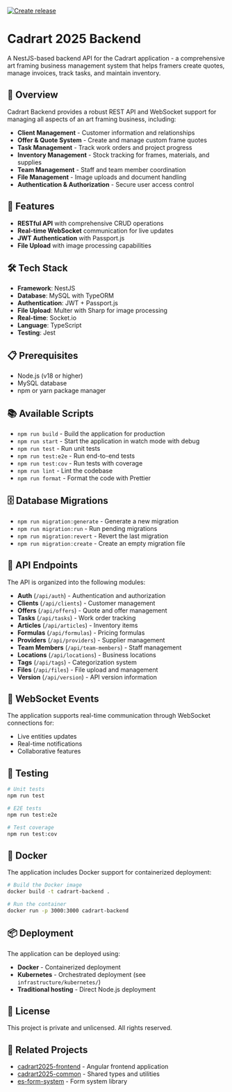 [![Create release](https://github.com/manuszep/cadrart2025-backend/actions/workflows/create-release.yaml/badge.svg)](https://github.com/manuszep/cadrart2025-backend/actions/workflows/create-release.yaml)

# Cadrart 2025 Backend

A NestJS-based backend API for the Cadrart application - a comprehensive art framing business management system that helps framers create quotes, manage invoices, track tasks, and maintain inventory.

## 🎯 Overview

Cadrart Backend provides a robust REST API and WebSocket support for managing all aspects of an art framing business, including:

- **Client Management** - Customer information and relationships
- **Offer & Quote System** - Create and manage custom frame quotes
- **Task Management** - Track work orders and project progress
- **Inventory Management** - Stock tracking for frames, materials, and supplies
- **Team Management** - Staff and team member coordination
- **File Management** - Image uploads and document handling
- **Authentication & Authorization** - Secure user access control

## 🚀 Features

- **RESTful API** with comprehensive CRUD operations
- **Real-time WebSocket** communication for live updates
- **JWT Authentication** with Passport.js
- **File Upload** with image processing capabilities

## 🛠 Tech Stack

- **Framework**: NestJS
- **Database**: MySQL with TypeORM
- **Authentication**: JWT + Passport.js
- **File Upload**: Multer with Sharp for image processing
- **Real-time**: Socket.io
- **Language**: TypeScript
- **Testing**: Jest

## 📋 Prerequisites

- Node.js (v18 or higher)
- MySQL database
- npm or yarn package manager

## 📚 Available Scripts

- `npm run build` - Build the application for production
- `npm run start` - Start the application in watch mode with debug
- `npm run test` - Run unit tests
- `npm run test:e2e` - Run end-to-end tests
- `npm run test:cov` - Run tests with coverage
- `npm run lint` - Lint the codebase
- `npm run format` - Format the code with Prettier

## 🗄 Database Migrations

- `npm run migration:generate` - Generate a new migration
- `npm run migration:run` - Run pending migrations
- `npm run migration:revert` - Revert the last migration
- `npm run migration:create` - Create an empty migration file

## 📡 API Endpoints

The API is organized into the following modules:

- **Auth** (`/api/auth`) - Authentication and authorization
- **Clients** (`/api/clients`) - Customer management
- **Offers** (`/api/offers`) - Quote and offer management
- **Tasks** (`/api/tasks`) - Work order tracking
- **Articles** (`/api/articles`) - Inventory items
- **Formulas** (`/api/formulas`) - Pricing formulas
- **Providers** (`/api/providers`) - Supplier management
- **Team Members** (`/api/team-members`) - Staff management
- **Locations** (`/api/locations`) - Business locations
- **Tags** (`/api/tags`) - Categorization system
- **Files** (`/api/files`) - File upload and management
- **Version** (`/api/version`) - API version information

## 🔌 WebSocket Events

The application supports real-time communication through WebSocket connections for:

- Live entities updates
- Real-time notifications
- Collaborative features

## 🧪 Testing

```bash
# Unit tests
npm run test

# E2E tests
npm run test:e2e

# Test coverage
npm run test:cov
```

## 🐳 Docker

The application includes Docker support for containerized deployment:

```bash
# Build the Docker image
docker build -t cadrart-backend .

# Run the container
docker run -p 3000:3000 cadrart-backend
```

## 📦 Deployment

The application can be deployed using:

- **Docker** - Containerized deployment
- **Kubernetes** - Orchestrated deployment (see `infrastructure/kubernetes/`)
- **Traditional hosting** - Direct Node.js deployment

## 📄 License

This project is private and unlicensed. All rights reserved.

## 🔗 Related Projects

- [cadrart2025-frontend](https://github.com/manuszep/cadrart2025-frontend) - Angular frontend application
- [cadrart2025-common](https://github.com/manuszep/cadrart2025-common) - Shared types and utilities
- [es-form-system](https://github.com/manuszep/es-form-system) - Form system library
